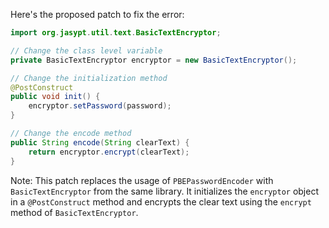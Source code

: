 Here's the proposed patch to fix the error:
```java
import org.jasypt.util.text.BasicTextEncryptor;

// Change the class level variable
private BasicTextEncryptor encryptor = new BasicTextEncryptor();

// Change the initialization method
@PostConstruct
public void init() {
    encryptor.setPassword(password);
}

// Change the encode method
public String encode(String clearText) {
    return encryptor.encrypt(clearText);
}
```
Note: This patch replaces the usage of `PBEPasswordEncoder` with `BasicTextEncryptor` from the same library. It initializes the `encryptor` object in a `@PostConstruct` method and encrypts the clear text using the `encrypt` method of `BasicTextEncryptor`.
